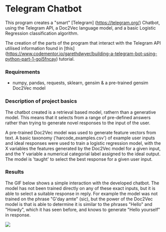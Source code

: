 # Telegram Chatbot

This program creates a "smart" [Telegram] (https://telegram.org/) Chatbot, using the Telegram API, a Doc2Vec language model, and a basic Logistic Regression classification algorithm.

The creation of the parts of the program that interact with the Telegram API utilised information found in [this] (https://www.codementor.io/garethdwyer/building-a-telegram-bot-using-python-part-1-goi5fncay) tutorial.

### Requirements
* numpy, pandas, requests, sklearn, gensim & a pre-trained gensim Doc2Vec model

### Description of project basics
The chatbot created is a retrieval based model, rathern than a generative model. This means that it selects from a range of pre-defined answers rather than trying to generate novel responses to the input of the user.

A pre-trained Doc2Vec model was used to generate feature vectors from text. A basic taxonomy ('harcode_examples.csv') of example user inputs and ideal responses were used to train a logistic regression model, with the X variables the features generated by the Doc2Vec model for a given input, and the Y variable a numerical categorial label assigned to the ideal output. The model is 'taught' to select the best response for a given user input.

### Results

The GIF below shows a simple interaction with the developed chatbot. The model has not been trained directly on any of these exact inputs, but it is able to select a suitable response in reply. For example the model was not trained on the phrase "G'day amte" (sic), but the power of the Doc2Vec model is that is able to determine it is similar to the phrases "Hello" and "Howdy", which it has seen before, and knows to generate "Hello yourself" in response.

![](http://g.recordit.co/fNasb139vs.gif)
